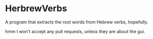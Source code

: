 # HerbrewVerbs
A program that extracts the root words from Hebrew verbs, hopefully.

hmm I won't accept any pull requests, unless they are about the gui.
